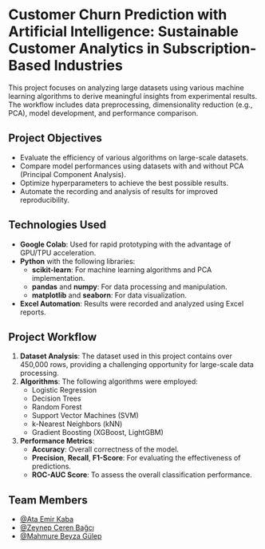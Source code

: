 # **Customer Churn Prediction with Artificial Intelligence: Sustainable Customer Analytics in Subscription-Based Industries**

This project focuses on analyzing large datasets using various machine learning algorithms to derive meaningful insights from experimental results. The workflow includes data preprocessing, dimensionality reduction (e.g., PCA), model development, and performance comparison.

## **Project Objectives**
- Evaluate the efficiency of various algorithms on large-scale datasets.
- Compare model performances using datasets with and without PCA (Principal Component Analysis).
- Optimize hyperparameters to achieve the best possible results.
- Automate the recording and analysis of results for improved reproducibility.

## **Technologies Used**
- **Google Colab**: Used for rapid prototyping with the advantage of GPU/TPU acceleration.
- **Python** with the following libraries:
  - **scikit-learn**: For machine learning algorithms and PCA implementation.
  - **pandas** and **numpy**: For data processing and manipulation.
  - **matplotlib** and **seaborn**: For data visualization.
- **Excel Automation**: Results were recorded and analyzed using Excel reports.

## **Project Workflow**
1. **Dataset Analysis**: The dataset used in this project contains over 450,000 rows, providing a challenging opportunity for large-scale data processing.
2. **Algorithms**: The following algorithms were employed:
   - Logistic Regression
   - Decision Trees
   - Random Forest
   - Support Vector Machines (SVM)
   - k-Nearest Neighbors (kNN)
   - Gradient Boosting (XGBoost, LightGBM)
3. **Performance Metrics**:
   - **Accuracy**: Overall correctness of the model.
   - **Precision**, **Recall**, **F1-Score**: For evaluating the effectiveness of predictions.
   - **ROC-AUC Score**: To assess the overall classification performance.


## Team Members

- [@Ata Emir Kaba](https://www.linkedin.com/in/ataemirkaba) 
- [@Zeynep Ceren Bağcı](https://www.linkedin.com/in/zeynep-ceren-ba%C4%9Fc%C4%B1-10984b249)
- [@Mahmure Beyza Gülep](https://www.linkedin.com/in/mahmure-beyza-g%C3%BClep-68b2b5178/)
